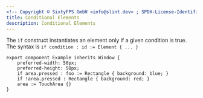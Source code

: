 ```yaml
---
<!-- Copyright © SixtyFPS GmbH <info@slint.dev> ; SPDX-License-Identifier: MIT -->
title: Conditional Elements
description: Conditional Elements
---
```


The `if` construct instantiates an element only if a given condition is true.
The syntax is `if condition : id := Element { ... }`

```slint
export component Example inherits Window {
    preferred-width: 50px;
    preferred-height: 50px;
    if area.pressed : foo := Rectangle { background: blue; }
    if !area.pressed : Rectangle { background: red; }
    area := TouchArea {}
}
```
